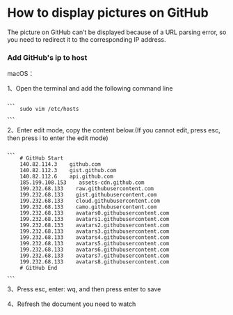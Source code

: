 # How to display pictures on GitHub

The picture on GitHub can’t be displayed because of a URL parsing error, so you need to redirect it to the corresponding IP address.


### Add GitHub's ip to host


macOS：

1、Open the terminal and add the following command line  

    、、、
        sudo vim /etc/hosts
    、、、
    
2、Enter edit mode, copy the content below.(If you cannot edit, press esc, then press i to enter the edit mode)  

    、、、
        # GitHub Start
        140.82.114.3    github.com
        140.82.112.3    gist.github.com
        140.82.112.6    api.github.com
        185.199.108.153    assets-cdn.github.com
        199.232.68.133    raw.githubusercontent.com
        199.232.68.133    gist.githubusercontent.com
        199.232.68.133    cloud.githubusercontent.com
        199.232.68.133    camo.githubusercontent.com
        199.232.68.133    avatars0.githubusercontent.com
        199.232.68.133    avatars1.githubusercontent.com
        199.232.68.133    avatars2.githubusercontent.com
        199.232.68.133    avatars3.githubusercontent.com
        199.232.68.133    avatars4.githubusercontent.com
        199.232.68.133    avatars5.githubusercontent.com
        199.232.68.133    avatars6.githubusercontent.com
        199.232.68.133    avatars7.githubusercontent.com
        199.232.68.133    avatars8.githubusercontent.com
        # GitHub End
    、、、
    
3、Press esc, enter: wq, and then press enter to save  

4、Refresh the document you need to watch  




